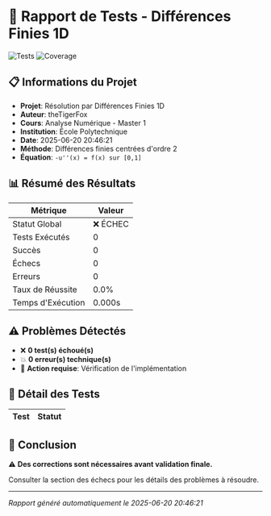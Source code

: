 # 🧪 Rapport de Tests - Différences Finies 1D

![Tests](https://img.shields.io/badge/Tests-FAILED-red) ![Coverage](https://img.shields.io/badge/Coverage-0/0-blue)

## 📋 Informations du Projet

- **Projet**: Résolution par Différences Finies 1D
- **Auteur**: theTigerFox
- **Cours**: Analyse Numérique - Master 1
- **Institution**: École Polytechnique
- **Date**: 2025-06-20 20:46:21
- **Méthode**: Différences finies centrées d'ordre 2
- **Équation**: `-u''(x) = f(x) sur [0,1]`

## 📊 Résumé des Résultats

| Métrique | Valeur |
|----------|--------|
| Statut Global | ❌ ÉCHEC |
| Tests Exécutés | 0 |
| Succès | 0 |
| Échecs | 0 |
| Erreurs | 0 |
| Taux de Réussite | 0.0% |
| Temps d'Exécution | 0.000s |

## ⚠️ Problèmes Détectés

- ❌ **0 test(s) échoué(s)**
- 💥 **0 erreur(s) technique(s)**
- 🔧 **Action requise**: Vérification de l'implémentation

## 📝 Détail des Tests

| Test | Statut |
|------|--------|

## 🎯 Conclusion

⚠️ **Des corrections sont nécessaires avant validation finale.**

Consulter la section des échecs pour les détails des problèmes à résoudre.

---
*Rapport généré automatiquement le 2025-06-20 20:46:21*
